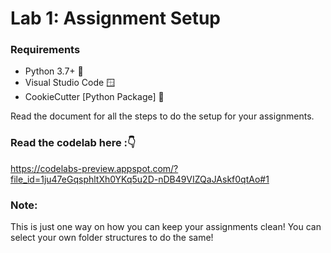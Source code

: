 # Lab 1: Assignment Setup
### Requirements
- Python 3.7+ 🐍
- Visual Studio Code 🪟
- CookieCutter [Python Package] 🍪

Read the document for all the steps to do the setup for your assignments.

### Read the codelab here :👇
https://codelabs-preview.appspot.com/?file_id=1ju47eGqsphltXh0YKq5u2D-nDB49VIZQaJAskf0qtAo#1


### Note: 
This is just one way on how you can keep your assignments clean! You can select your own folder 
structures to do the same! 
